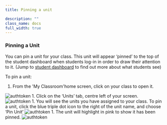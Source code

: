 ```yaml
---
title: Pinning a unit

description: ""
class_name: docs
full_width: true
---
```


### Pinning a Unit

You can pin a unit for your class. This unit will appear ‘pinned’ to the top of the student dashboard when students log-in in order to draw their attention to it. (Jump to [student dashboard](/docs/student/myclassroom) to find out more about what students see)

To pin a unit:
1. From the 'My Classroom'home screen, click on your class to open it. 
<img alt="authtoken" src="/img/docs/xxxxxx.png" class="simple"/>
1. Click on the ‘Units’ tab, centre left of your screen.
<img alt="authtoken" src="/img/docs/xxxxxx.png" class="simple"/>
1. You will see the units you have assigned to your class. To pin a unit, click the blue triple dot icon to the right of the unit name, and choose ‘Pin Unit’ 
<img alt="authtoken" src="/img/docs/xxxxxx.png" class="simple"/>
1. The unit will highlight in pink to show it has been pinned. 
<img alt="authtoken" src="/img/docs/xxxxxx.png" class="simple"/>

